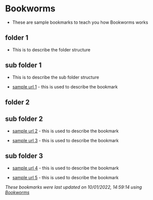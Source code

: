 
# Bookworms
- These are sample bookmarks to teach you how Bookworms works

## folder 1
- This is to describe the folder structure

## sub folder 1
- This is to describe the sub folder structure

* [sample url 1](https://www.mywebsite.com) - this is used to describe the bookmark

    
    
## folder 2


## sub folder 2


* [sample url 2](https://www.mywebsite.com) - this is used to describe the bookmark

* [sample url 3](https://www.mywebsite.com) - this is used to describe the bookmark

    
## sub folder 3


* [sample url 4](https://www.mywebsite.com) - this is used to describe the bookmark

* [sample url 5](https://www.mywebsite.com) - this is used to describe the bookmark

    
    
_These bookmarks were last updated on 10/01/2022, 14:59:14 using [Bookworms](https://github.com/thearegee/bookworms)_
